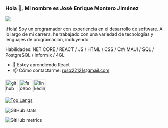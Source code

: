 ### Hola 👋, Mi nombre es José Enrique Montero Jiménez
![](https://www.campusmvp.es/recursos/image.axd?picture=banner-asp-net-core-750x300.png)

¡Hola! Soy un programador con experiencia en el desarrollo de software. A lo largo de mi carrera, he trabajado con una variedad de tecnologías y lenguajes de programación, incluyendo:

Habilidades: NET CORE / REACT / JS / HTML / CSS / C#/ MAUI / SQL / PostgreSQL / Informix / 4GL

- 🌱 Estoy aprendiendo React 
- 📫 Cómo contactarme: ruso22121@gmail.com 


[<img src='https://cdn.jsdelivr.net/npm/simple-icons@3.0.1/icons/github.svg' alt='github' height='40'>](https://github.com/ruso22121)  [<img src='https://cdn.jsdelivr.net/npm/simple-icons@3.0.1/icons/facebook.svg' alt='facebook' height='40'>](https://www.facebook.com/https://www.facebook.com/jose.montero.39/) [<img src='https://cdn.jsdelivr.net/npm/simple-icons@3.0.1/icons/linkedin.svg' alt='linkedin' height='40'>](https://www.linkedin.com/in/josé-enrique-montero-jiménez-45a698171//)  

[![Top Langs](https://github-readme-stats.vercel.app/api/top-langs/?username=ruso22121)](https://github.com/anuraghazra/github-readme-stats)

![GitHub stats](https://github-readme-stats.vercel.app/api?username=ruso22121&show_icons=true&count_private=true)  

![GitHub metrics](https://metrics.lecoq.io/ruso22121)  

